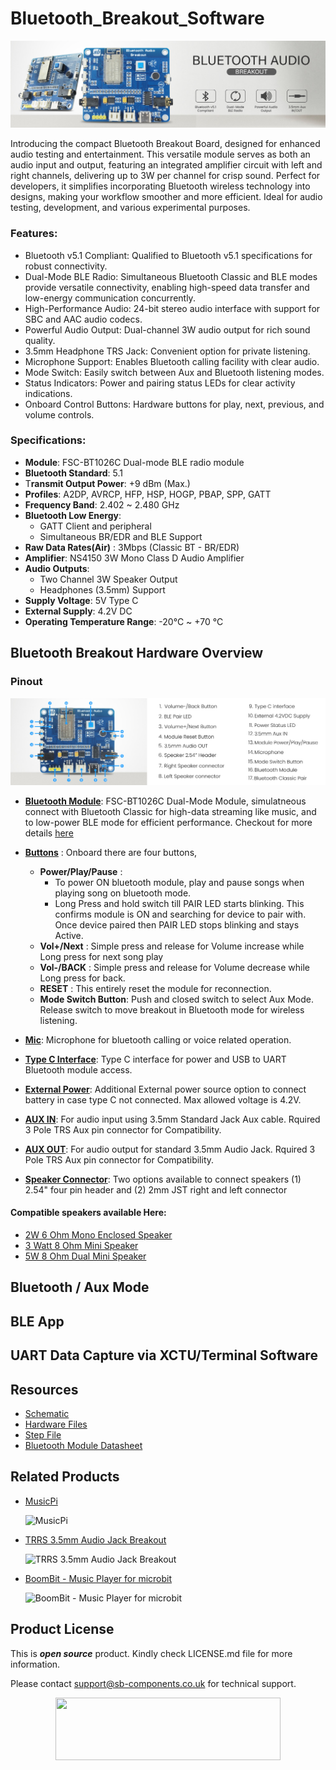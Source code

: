 # Bluetooth_Breakout_Software
<img src="https://github.com/sbcshop/Bluetooth_Breakout_Software/blob/main/images/main%20banner.jpg">

Introducing the compact Bluetooth Breakout Board, designed for enhanced audio testing and entertainment. This versatile module serves as both an audio input and output, featuring an integrated amplifier circuit with left and right channels, delivering up to 3W per channel for crisp sound. Perfect for developers, it simplifies incorporating Bluetooth wireless technology into designs, making your workflow smoother and more efficient. Ideal for audio testing, development, and various experimental purposes.


### Features:
- Bluetooth v5.1 Compliant: Qualified to Bluetooth v5.1 specifications for robust connectivity.
- Dual-Mode BLE Radio: Simultaneous Bluetooth Classic and BLE modes provide versatile connectivity, enabling high-speed data transfer and low-energy communication concurrently.
- High-Performance Audio: 24-bit stereo audio interface with support for SBC and AAC audio codecs.
- Powerful Audio Output: Dual-channel 3W audio output for rich sound quality.
- 3.5mm Headphone TRS Jack: Convenient option for private listening.
- Microphone Support: Enables Bluetooth calling facility with clear audio.
- Mode Switch: Easily switch between Aux and Bluetooth listening modes.
- Status Indicators: Power and pairing status LEDs for clear activity indications.
- Onboard Control Buttons: Hardware buttons for play, next, previous, and volume controls.

### Specifications:
- **Module**: FSC-BT1026C Dual-mode BLE radio module
- **Bluetooth Standard**: 5.1
- T**ransmit Output Power**: +9 dBm (Max.)
- **Profiles**: A2DP, AVRCP, HFP, HSP, HOGP, PBAP, SPP, GATT
- **Frequency Band**: 2.402 ~ 2.480 GHz
- **Bluetooth Low Energy**: 
   - GATT Client and peripheral
   - Simultaneous BR/EDR and BLE Support 
- **Raw Data Rates(Air)** : 3Mbps (Classic BT - BR/EDR)
- **Amplifier**: NS4150 3W Mono Class D Audio Amplifier
- **Audio Outputs**:
   - Two Channel 3W Speaker Output 
   - Headphones (3.5mm) Support 
- **Supply Voltage**: 5V Type C
- **External Supply**: 4.2V DC
- **Operating Temperature Range**: -20°C ~ +70 °C 

## Bluetooth Breakout Hardware Overview
### Pinout
<img src="https://github.com/sbcshop/Bluetooth_Breakout_Software/blob/main/images/pinouts.jpg">

- **<ins>Bluetooth Module</ins>**: FSC-BT1026C Dual-Mode Module, simulatneous connect with Bluetooth Classic for high-data streaming like music, and to low-power BLE mode for efficient performance. Checkout for more details [here](https://github.com/sbcshop/Bluetooth_Breakout_Software/blob/main/documents/FSC-BT1026C.pdf)

- **<ins>Buttons<ins>** : Onboard there are four buttons,
   - **Power/Play/Pause** :
     - To power ON bluetooth module, play and pause songs when playing song on bluetooth mode.
     - Long Press and hold switch till PAIR LED starts blinking. This confirms module is ON and searching for device to pair with. Once device paired then PAIR LED stops blinking and stays Active.
   - **Vol+/Next** : Simple press and release for Volume increase while Long press for next song play
   - **Vol-/BACK** : Simple press and release for Volume decrease while Long press for back.
   - **RESET** : This entirely reset the module for reconnection.
   - **Mode Switch Button**: Push and closed switch to select Aux Mode. Release switch to move breakout in Bluetooth mode for wireless listening.
     
- **<ins>Mic</ins>**: Microphone for bluetooth calling or voice related operation.
- **<ins>Type C Interface</ins>**: Type C interface for power and USB to UART Bluetooth module access. 
- **<ins>External Power</ins>**: Additional External power source option to connect battery in case type C not connected. Max allowed voltage is 4.2V.
- **<ins>AUX IN</ins>**: For audio input using 3.5mm Standard Jack Aux cable. Rquired 3 Pole TRS Aux pin connector for Compatibility.
- **<ins>AUX OUT</ins>**: For audio output for standard 3.5mm Audio Jack. Rquired 3 Pole TRS Aux pin connector for Compatibility.
- **<ins>Speaker Connector</ins>**: Two options available to connect speakers (1) 2.54" four pin header and (2) 2mm JST right and left connector

#### Compatible speakers available Here:
* [2W 6 Ohm Mono Enclosed Speaker](https://shop.sb-components.co.uk/products/2-watt-6-ohm-mini-portable-speaker-for-small-electronic-projects-2pcs)
* [3 Watt 8 Ohm Mini Speaker](https://shop.sb-components.co.uk/products/3-watt-8-ohm-mini-speaker-full-range-portable-for-small-electronic-projects)
* [5W 8 Ohm Dual Mini Speaker](https://shop.sb-components.co.uk/products/8-ohm-5w-speaker-ic-test-board)

## Bluetooth / Aux Mode
## BLE App 
## UART Data Capture via XCTU/Terminal Software
   
## Resources
  * [Schematic](https://github.com/sbcshop/Bluetooth_Breakout_Hardware/blob/main/Design%20Data/SCH%20bluetooth%20bkt.pdf)
  * [Hardware Files](https://github.com/sbcshop/Bluetooth_Breakout_Hardware)
  * [Step File](https://github.com/sbcshop/Bluetooth_Breakout_Hardware/blob/main/Mechanical%20Data/BluetoothBreakout.step)
  * [Bluetooth Module Datasheet](https://github.com/sbcshop/Bluetooth_Breakout_Software/blob/main/documents/FSC-BT1026C.pdf)

## Related Products

  * [MusicPi](https://shop.sb-components.co.uk/products/musicpi-high-quality-stereo-audio?variant=42131572293715)
  
    ![MusicPi](https://shop.sb-components.co.uk/cdn/shop/files/6_576c3640-c7f2-4909-a74f-efc9b49ac6e3.png?v=1724243010&width=300)
  
  * [TRRS 3.5mm Audio Jack Breakout](https://shop.sb-components.co.uk/products/trrs-3-5mm-audio-jack-breakout?_pos=3&_sid=dca87c6f7&_ss=r)
  
    ![TRRS 3.5mm Audio Jack Breakout](https://shop.sb-components.co.uk/cdn/shop/files/1_93fe94b5-e09f-4f4f-9b16-65348c47343d.jpg?v=1690882465&width=300)
  
  * [BoomBit - Music Player for microbit](https://shop.sb-components.co.uk/products/boombit?_pos=10&_sid=39ade3b9b&_ss=r) 
  
    ![BoomBit - Music Player for microbit](https://shop.sb-components.co.uk/cdn/shop/products/BoomBitProductImage.png?v=1622521944&width=300)

 
## Product License

This is ***open source*** product. Kindly check LICENSE.md file for more information.

Please contact support@sb-components.co.uk for technical support.
<p align="center">
  <img width="360" height="100" src="https://cdn.shopify.com/s/files/1/1217/2104/files/Logo_sb_component_3.png?v=1666086771&width=300">
</p>
